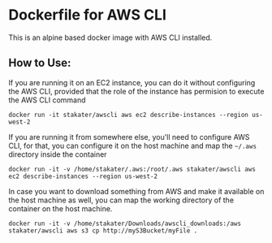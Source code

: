 # Dockerfile for AWS CLI

This is an alpine based docker image with AWS CLI installed.

## How to Use:

If you are running it on an EC2 instance, you can do it without configuring the AWS CLI, provided that the role of the instance has permision to execute the AWS CLI command
```
docker run -it stakater/awscli aws ec2 describe-instances --region us-west-2
```

If you are running it from somewhere else, you'll need to configure AWS CLI, for that, you can configure it on the host machine and map the `~/.aws` directory inside the container

```
docker run -it -v /home/stakater/.aws:/root/.aws stakater/awscli aws ec2 describe-instances --region us-west-2
```

In case you want to download something from AWS and make it available on the host machine as well, you can map the working directory of the container on the host machine.

```
docker run -it -v /home/stakater/Downloads/awscli_downloads:/aws stakater/awscli aws s3 cp http://myS3Bucket/myFile .
```